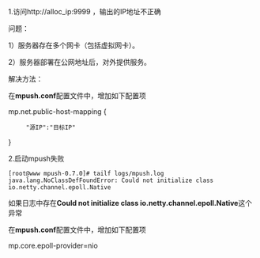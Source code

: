 1.访问http://alloc\_ip:9999 ，输出的IP地址不正确

问题：

1）服务器存在多个网卡（包括虚拟网卡）。

2）服务器部署在公网地址后，对外提供服务。

解决方法：

在**mpush.conf**配置文件中，增加如下配置项

mp.net.public-host-mapping {

         "源IP":"目标IP"

}

2.启动mpush失败

```
[root@www mpush-0.7.0]# tailf logs/mpush.log
java.lang.NoClassDefFoundError: Could not initialize class io.netty.channel.epoll.Native
```

如果日志中存在**Could not initialize class io.netty.channel.epoll.Native**这个异常

在**mpush.conf**配置文件中，增加如下配置项

mp.core.epoll-provider=nio












